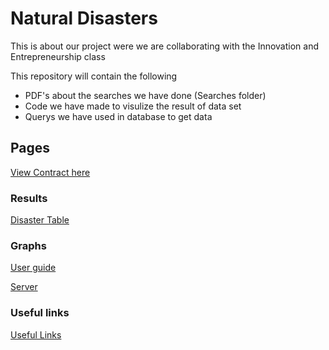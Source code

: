 # Natural Disasters

This is about our project were we are collaborating with the Innovation and Entrepreneurship class

This repository will contain the following

  * PDF's about the searches we have done (Searches folder)
  * Code we have made to visulize the result of data set
  * Querys we have used in database to get data
  
## Pages

[View Contract here](https://bi-bees.github.io/natural_disasters/Contract)

### Results

[Disaster Table](http://178.128.207.173:5006/main_csv)

### Graphs

[User guide](https://bi-bees.github.io/natural_disasters/User_documentation)

[Server](http://178.128.207.173:5001/)

### Useful links
[Useful Links](https://bi-bees.github.io/natural_disasters/Useful%20links)
